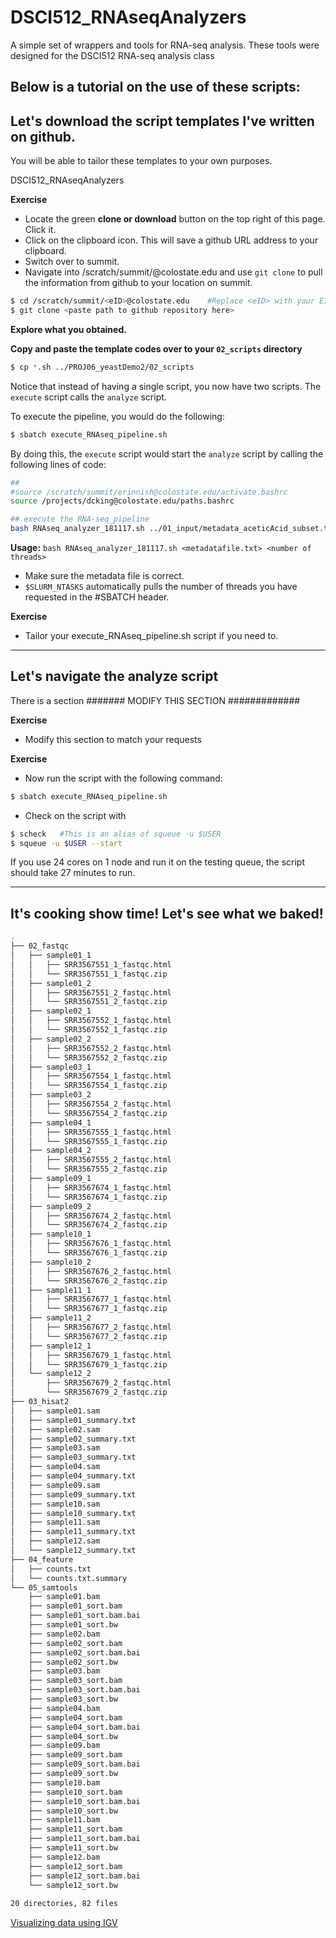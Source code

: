 # DSCI512_RNAseqAnalyzers
A simple set of wrappers and tools for RNA-seq analysis. These tools were designed for the DSCI512 RNA-seq analysis class

Below is a tutorial on the use of these scripts:
----


## Let's download the script templates I've written on github.

You will be able to tailor these templates to your own purposes.

DSCI512_RNAseqAnalyzers

**Exercise**

  * Locate the green **clone or download** button on the top right of this page. Click it.
  * Click on the clipboard icon. This will save a github URL address to your clipboard.
  * Switch over to summit.
  * Navigate into /scratch/summit/<eID>@colostate.edu and use `git clone` to pull the information from github to your location on summit.
  
```bash
$ cd /scratch/summit/<eID>@colostate.edu    #Replace <eID> with your EID
$ git clone <paste path to github repository here>
```

**Explore what you obtained.**

**Copy and paste the template codes over to your `02_scripts` directory**

```bash
$ cp *.sh ../PROJ06_yeastDemo2/02_scripts
```

Notice that instead of having a single script, you now have two scripts. The `execute` script calls the `analyze` script. 

To execute the pipeline, you would do the following:

```bash
$ sbatch execute_RNAseq_pipeline.sh
```

By doing this, the `execute` script would start the `analyze` script by calling the following lines of code:

```bash
##
#source /scratch/summit/erinnish@colostate.edu/activate.bashrc
source /projects/dcking@colostate.edu/paths.bashrc

## execute the RNA-seq_pipeline
bash RNAseq_analyzer_181117.sh ../01_input/metadata_aceticAcid_subset.txt $SLURM_NTASKS
```

**Usage:** `bash RNAseq_analyzer_181117.sh <metadatafile.txt> <number of threads>`
   *  Make sure the metadata file is correct.
   * `$SLURM_NTASKS` automatically pulls the number of threads you have requested in the #SBATCH header.

**Exercise**
  * Tailor your execute_RNAseq_pipeline.sh script if you need to.

-----

## Let's navigate the analyze script

There is a section ####### MODIFY THIS SECTION #############

**Exercise** 

  * Modify this section to match your requests
  
**Exercise**
  
  * Now run the script with the following command:
  
```bash
$ sbatch execute_RNAseq_pipeline.sh
```

  * Check on the script with
  
```bash
$ scheck   #This is an alias of squeue -u $USER
$ squeue -u $USER --start
```

If you use 24 cores on 1 node and run it on the testing queue, the script should take 27 minutes to run.

-----

## It's cooking show time! Let's see what we baked!

```bash
.
├── 02_fastqc
│   ├── sample01_1
│   │   ├── SRR3567551_1_fastqc.html
│   │   └── SRR3567551_1_fastqc.zip
│   ├── sample01_2
│   │   ├── SRR3567551_2_fastqc.html
│   │   └── SRR3567551_2_fastqc.zip
│   ├── sample02_1
│   │   ├── SRR3567552_1_fastqc.html
│   │   └── SRR3567552_1_fastqc.zip
│   ├── sample02_2
│   │   ├── SRR3567552_2_fastqc.html
│   │   └── SRR3567552_2_fastqc.zip
│   ├── sample03_1
│   │   ├── SRR3567554_1_fastqc.html
│   │   └── SRR3567554_1_fastqc.zip
│   ├── sample03_2
│   │   ├── SRR3567554_2_fastqc.html
│   │   └── SRR3567554_2_fastqc.zip
│   ├── sample04_1
│   │   ├── SRR3567555_1_fastqc.html
│   │   └── SRR3567555_1_fastqc.zip
│   ├── sample04_2
│   │   ├── SRR3567555_2_fastqc.html
│   │   └── SRR3567555_2_fastqc.zip
│   ├── sample09_1
│   │   ├── SRR3567674_1_fastqc.html
│   │   └── SRR3567674_1_fastqc.zip
│   ├── sample09_2
│   │   ├── SRR3567674_2_fastqc.html
│   │   └── SRR3567674_2_fastqc.zip
│   ├── sample10_1
│   │   ├── SRR3567676_1_fastqc.html
│   │   └── SRR3567676_1_fastqc.zip
│   ├── sample10_2
│   │   ├── SRR3567676_2_fastqc.html
│   │   └── SRR3567676_2_fastqc.zip
│   ├── sample11_1
│   │   ├── SRR3567677_1_fastqc.html
│   │   └── SRR3567677_1_fastqc.zip
│   ├── sample11_2
│   │   ├── SRR3567677_2_fastqc.html
│   │   └── SRR3567677_2_fastqc.zip
│   ├── sample12_1
│   │   ├── SRR3567679_1_fastqc.html
│   │   └── SRR3567679_1_fastqc.zip
│   └── sample12_2
│       ├── SRR3567679_2_fastqc.html
│       └── SRR3567679_2_fastqc.zip
├── 03_hisat2
│   ├── sample01.sam
│   ├── sample01_summary.txt
│   ├── sample02.sam
│   ├── sample02_summary.txt
│   ├── sample03.sam
│   ├── sample03_summary.txt
│   ├── sample04.sam
│   ├── sample04_summary.txt
│   ├── sample09.sam
│   ├── sample09_summary.txt
│   ├── sample10.sam
│   ├── sample10_summary.txt
│   ├── sample11.sam
│   ├── sample11_summary.txt
│   ├── sample12.sam
│   └── sample12_summary.txt
├── 04_feature
│   ├── counts.txt
│   └── counts.txt.summary
└── 05_samtools
    ├── sample01.bam
    ├── sample01_sort.bam
    ├── sample01_sort.bam.bai
    ├── sample01_sort.bw
    ├── sample02.bam
    ├── sample02_sort.bam
    ├── sample02_sort.bam.bai
    ├── sample02_sort.bw
    ├── sample03.bam
    ├── sample03_sort.bam
    ├── sample03_sort.bam.bai
    ├── sample03_sort.bw
    ├── sample04.bam
    ├── sample04_sort.bam
    ├── sample04_sort.bam.bai
    ├── sample04_sort.bw
    ├── sample09.bam
    ├── sample09_sort.bam
    ├── sample09_sort.bam.bai
    ├── sample09_sort.bw
    ├── sample10.bam
    ├── sample10_sort.bam
    ├── sample10_sort.bam.bai
    ├── sample10_sort.bw
    ├── sample11.bam
    ├── sample11_sort.bam
    ├── sample11_sort.bam.bai
    ├── sample11_sort.bw
    ├── sample12.bam
    ├── sample12_sort.bam
    ├── sample12_sort.bam.bai
    └── sample12_sort.bw
    
20 directories, 82 files
```

[Visualizing data using IGV](http://rna.colostate.edu/dokuwiki/doku.php?id=wiki:igv_visualization)

